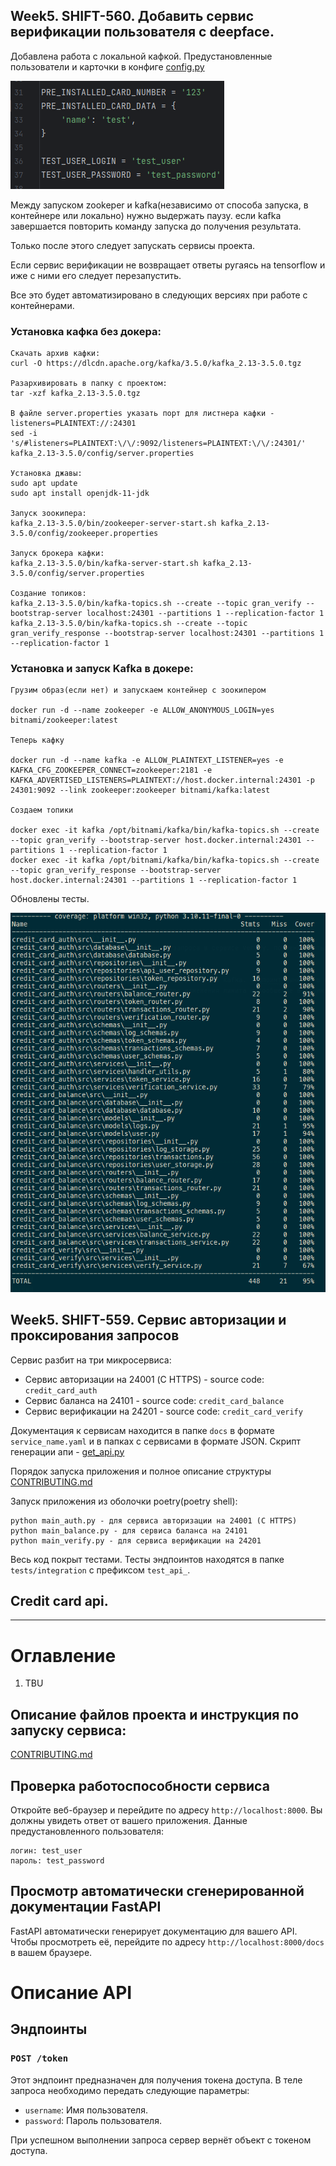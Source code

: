 ## Week5. SHIFT-560. Добавить сервис верификации пользователя с deepface.
Добавлена работа с локальной кафкой.
Предустановленные пользователи и карточки в конфиге [config.py](config%2Fconfig.py)

![img.png](img.png)

Между запуском zookeper и kafka(независимо от способа запуска, в контейнере или локально) нужно выдержать паузу. если kafka завершается повторить команду запуска до получения результата.

Только после этого следует запускать сервисы проекта.

Если сервис верификации не возвращает ответы ругаясь на tensorflow и иже с ними его следует перезапустить.

Все это будет автоматизировано в следующих версиях при работе с контейнерами.

### Установка кафка без докера:
```
Скачать архив кафки:
curl -O https://dlcdn.apache.org/kafka/3.5.0/kafka_2.13-3.5.0.tgz

Разархивировать в папку с проектом:
tar -xzf kafka_2.13-3.5.0.tgz

В файле server.properties указать порт для листнера кафки - listeners=PLAINTEXT://:24301
sed -i 's/#listeners=PLAINTEXT:\/\/:9092/listeners=PLAINTEXT:\/\/:24301/' kafka_2.13-3.5.0/config/server.properties

Установка джавы:
sudo apt update
sudo apt install openjdk-11-jdk

Запуск зоокипера:
kafka_2.13-3.5.0/bin/zookeeper-server-start.sh kafka_2.13-3.5.0/config/zookeeper.properties

Запуск брокера кафки:
kafka_2.13-3.5.0/bin/kafka-server-start.sh kafka_2.13-3.5.0/config/server.properties

Создание топиков:
kafka_2.13-3.5.0/bin/kafka-topics.sh --create --topic gran_verify --bootstrap-server localhost:24301 --partitions 1 --replication-factor 1
kafka_2.13-3.5.0/bin/kafka-topics.sh --create --topic gran_verify_response --bootstrap-server localhost:24301 --partitions 1 --replication-factor 1
```

### Установка и запуск Kafka в докере:
```
Грузим образ(если нет) и запускаем контейнер с зоокипером

docker run -d --name zookeeper -e ALLOW_ANONYMOUS_LOGIN=yes bitnami/zookeeper:latest

Теперь кафку

docker run -d --name kafka -e ALLOW_PLAINTEXT_LISTENER=yes -e KAFKA_CFG_ZOOKEEPER_CONNECT=zookeeper:2181 -e KAFKA_ADVERTISED_LISTENERS=PLAINTEXT://host.docker.internal:24301 -p 24301:9092 --link zookeeper:zookeeper bitnami/kafka:latest

Создаем топики

docker exec -it kafka /opt/bitnami/kafka/bin/kafka-topics.sh --create --topic gran_verify --bootstrap-server host.docker.internal:24301 --partitions 1 --replication-factor 1
docker exec -it kafka /opt/bitnami/kafka/bin/kafka-topics.sh --create --topic gran_verify_response --bootstrap-server host.docker.internal:24301 --partitions 1 --replication-factor 1
```
Обновлены тесты.

![img_1.png](img_1.png)

## Week5. SHIFT-559. Сервис авторизации и проксирования запросов
Сервис разбит на три микросервиса:
- Сервис авторизации на 24001 (C HTTPS) - source code: `credit_card_auth`
- Сервис баланса на 24101 - source code: `credit_card_balance`
- Сервис верификации на 24201 - source code: `credit_card_verify`

Документация к сервисам находится в папке `docs` в формате `service_name.yaml` и в папках с сервисами в формате JSON.
Скрипт генерации апи - [get_api.py](get_api.py)

Порядок запуска приложения и полное описание структуры [CONTRIBUTING.md](CONTRIBUTING.md)


Запуск приложения из оболочки poetry(poetry shell):
```
python main_auth.py - для сервиса авторизации на 24001 (C HTTPS)
python main_balance.py - для сервиса баланса на 24101
python main_verify.py - для сервиса верификации на 24201
```

Весь код покрыт тестами. Тесты эндпоинтов находятся в папке `tests/integration` с префиксом `test_api_`.


## Credit card api.


---
# Оглавление
1. TBU

## Описание файлов проекта и инструкция по запуску сервиса:

[CONTRIBUTING.md](CONTRIBUTING.md)

## Проверка работоспособности сервиса

Откройте веб-браузер и перейдите по адресу `http://localhost:8000`. Вы должны увидеть ответ от вашего приложения.
Данные предустановленного пользователя:
```
логин: test_user
пароль: test_password
```

## Просмотр автоматически сгенерированной документации FastAPI

FastAPI автоматически генерирует документацию для вашего API. Чтобы просмотреть её, перейдите по адресу `http://localhost:8000/docs` в вашем браузере.

# Описание API

## Эндпоинты

### `POST /token`

Этот эндпоинт предназначен для получения токена доступа. В теле запроса необходимо передать следующие параметры:

- `username`: Имя пользователя.
- `password`: Пароль пользователя.

При успешном выполнении запроса сервер вернёт объект с токеном доступа.
